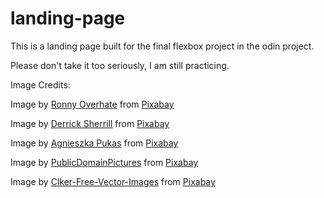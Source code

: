 # landing-page
This is a landing page built for the final flexbox project in the odin project. 

Please don't take it too seriously, I am still practicing.


Image Credits:

Image by <a href="https://pixabay.com/users/roverhate-1759589/?utm_source=link-attribution&amp;utm_medium=referral&amp;utm_campaign=image&amp;utm_content=1351761">Ronny Overhate</a> from <a href="https://pixabay.com//?utm_source=link-attribution&amp;utm_medium=referral&amp;utm_campaign=image&amp;utm_content=1351761">Pixabay</a>

Image by <a href="https://pixabay.com/users/derricksherrill-9763230/?utm_source=link-attribution&amp;utm_medium=referral&amp;utm_campaign=image&amp;utm_content=4300494">Derrick Sherrill</a> from <a href="https://pixabay.com//?utm_source=link-attribution&amp;utm_medium=referral&amp;utm_campaign=image&amp;utm_content=4300494">Pixabay</a>

Image by <a href="https://pixabay.com/users/luxteria-10636099/?utm_source=link-attribution&amp;utm_medium=referral&amp;utm_campaign=image&amp;utm_content=4211792">Agnieszka Pukas</a> from <a href="https://pixabay.com//?utm_source=link-attribution&amp;utm_medium=referral&amp;utm_campaign=image&amp;utm_content=4211792">Pixabay</a>

Image by <a href="https://pixabay.com/users/publicdomainpictures-14/?utm_source=link-attribution&amp;utm_medium=referral&amp;utm_campaign=image&amp;utm_content=315862">PublicDomainPictures</a> from <a href="https://pixabay.com//?utm_source=link-attribution&amp;utm_medium=referral&amp;utm_campaign=image&amp;utm_content=315862">Pixabay</a>

Image by <a href="https://pixabay.com/users/clker-free-vector-images-3736/?utm_source=link-attribution&amp;utm_medium=referral&amp;utm_campaign=image&amp;utm_content=23793">Clker-Free-Vector-Images</a> from <a href="https://pixabay.com//?utm_source=link-attribution&amp;utm_medium=referral&amp;utm_campaign=image&amp;utm_content=23793">Pixabay</a>
